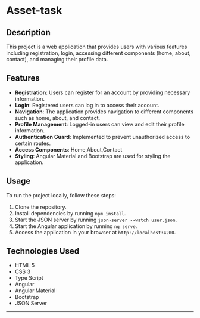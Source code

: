 # Asset-task


## Description

This project is a web application that provides users with various features including registration, login, accessing different components (home, about, contact), and managing their profile data.

## Features

- **Registration**: Users can register for an account by providing necessary information.
- **Login**: Registered users can log in to access their account.
- **Navigation**: The application provides navigation to different components such as home, about, and contact.
- **Profile Management**: Logged-in users can view and edit their profile information.
- **Authentication Guard**: Implemented to prevent unauthorized access to certain routes.
- **Access Components**: Home,About,Contact
- **Styling**: Angular Material and Bootstrap are used for styling the application.

## Usage

To run the project locally, follow these steps:

1. Clone the repository.
2. Install dependencies by running `npm install`.
3. Start the JSON server by running `json-server --watch user.json`.
4. Start the Angular application by running `ng serve`.
5. Access the application in your browser at `http://localhost:4200`.

## Technologies Used
- HTML 5
- CSS 3
- Type Script
- Angular
- Angular Material
- Bootstrap
- JSON Server





---

